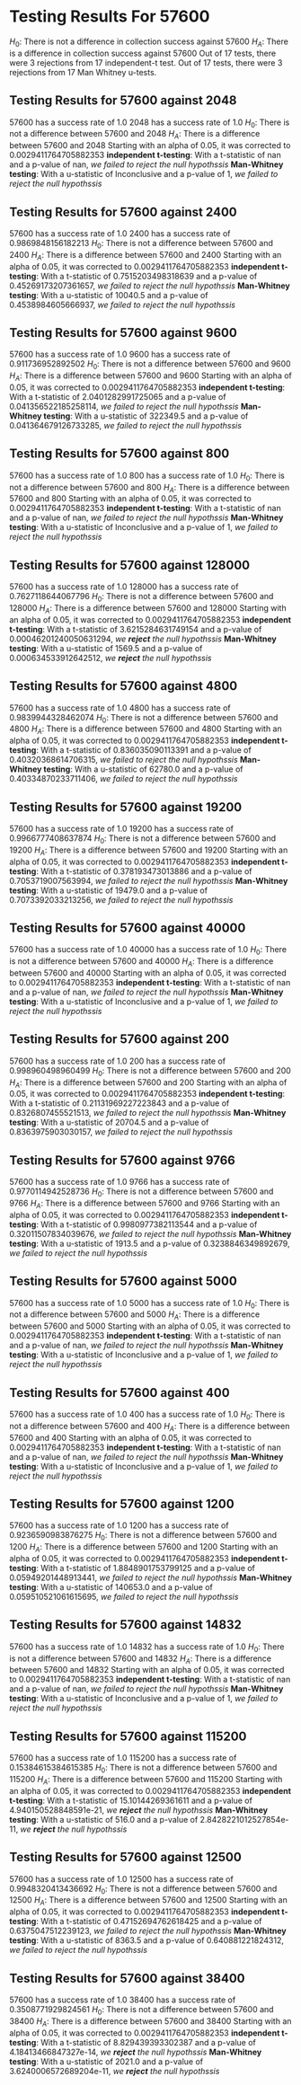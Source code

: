 # Testing Results For 57600 
$H_{0}$: There is not a difference in collection success against 57600 
$H_{A}$: There is a difference in collection success against 57600
Out of 17 tests, there were 3 rejections from 17 independent-t test.
Out of 17 tests, there were 3 rejections from 17 Man Whitney u-tests.
## Testing Results for 57600 against 2048 
57600 has a success rate of 1.0
2048 has a success rate of 1.0
$H_{0}$: There is not a difference between 57600 and 2048
$H_{A}$: There is a difference between 57600 and 2048
Starting with an alpha of 0.05, it was corrected to 0.0029411764705882353
__independent t-testing__: With a t-statistic of nan and a p-value of nan, _we failed to reject the null hypothssis_
__Man-Whitney testing__: With a u-statistic of Inconclusive and a p-value of 1, _we failed to reject the null hypothssis_
## Testing Results for 57600 against 2400 
57600 has a success rate of 1.0
2400 has a success rate of 0.9869848156182213
$H_{0}$: There is not a difference between 57600 and 2400
$H_{A}$: There is a difference between 57600 and 2400
Starting with an alpha of 0.05, it was corrected to 0.0029411764705882353
__independent t-testing__: With a t-statistic of 0.7515203498318639 and a p-value of 0.45269173207361657, _we failed to reject the null hypothssis_
__Man-Whitney testing__: With a u-statistic of 10040.5 and a p-value of 0.4538984605666937, _we failed to reject the null hypothssis_
## Testing Results for 57600 against 9600 
57600 has a success rate of 1.0
9600 has a success rate of 0.911736952892502
$H_{0}$: There is not a difference between 57600 and 9600
$H_{A}$: There is a difference between 57600 and 9600
Starting with an alpha of 0.05, it was corrected to 0.0029411764705882353
__independent t-testing__: With a t-statistic of 2.0401282991725065 and a p-value of 0.041356522185258114, _we failed to reject the null hypothssis_
__Man-Whitney testing__: With a u-statistic of 322349.5 and a p-value of 0.041364679126733285, _we failed to reject the null hypothssis_
## Testing Results for 57600 against 800 
57600 has a success rate of 1.0
800 has a success rate of 1.0
$H_{0}$: There is not a difference between 57600 and 800
$H_{A}$: There is a difference between 57600 and 800
Starting with an alpha of 0.05, it was corrected to 0.0029411764705882353
__independent t-testing__: With a t-statistic of nan and a p-value of nan, _we failed to reject the null hypothssis_
__Man-Whitney testing__: With a u-statistic of Inconclusive and a p-value of 1, _we failed to reject the null hypothssis_
## Testing Results for 57600 against 128000 
57600 has a success rate of 1.0
128000 has a success rate of 0.7627118644067796
$H_{0}$: There is not a difference between 57600 and 128000
$H_{A}$: There is a difference between 57600 and 128000
Starting with an alpha of 0.05, it was corrected to 0.0029411764705882353
__independent t-testing__: With a t-statistic of 3.6215284631749154 and a p-value of 0.00046201240050631294, _we **reject** the null hypothssis_
__Man-Whitney testing__: With a u-statistic of 1569.5 and a p-value of 0.000634533912642512, _we **reject** the null hypothssis_
## Testing Results for 57600 against 4800 
57600 has a success rate of 1.0
4800 has a success rate of 0.9839944328462074
$H_{0}$: There is not a difference between 57600 and 4800
$H_{A}$: There is a difference between 57600 and 4800
Starting with an alpha of 0.05, it was corrected to 0.0029411764705882353
__independent t-testing__: With a t-statistic of 0.836035090113391 and a p-value of 0.40320368614706315, _we failed to reject the null hypothssis_
__Man-Whitney testing__: With a u-statistic of 62780.0 and a p-value of 0.40334870233711406, _we failed to reject the null hypothssis_
## Testing Results for 57600 against 19200 
57600 has a success rate of 1.0
19200 has a success rate of 0.9966777408637874
$H_{0}$: There is not a difference between 57600 and 19200
$H_{A}$: There is a difference between 57600 and 19200
Starting with an alpha of 0.05, it was corrected to 0.0029411764705882353
__independent t-testing__: With a t-statistic of 0.378193473013886 and a p-value of 0.7053719007563994, _we failed to reject the null hypothssis_
__Man-Whitney testing__: With a u-statistic of 19479.0 and a p-value of 0.7073392033213256, _we failed to reject the null hypothssis_
## Testing Results for 57600 against 40000 
57600 has a success rate of 1.0
40000 has a success rate of 1.0
$H_{0}$: There is not a difference between 57600 and 40000
$H_{A}$: There is a difference between 57600 and 40000
Starting with an alpha of 0.05, it was corrected to 0.0029411764705882353
__independent t-testing__: With a t-statistic of nan and a p-value of nan, _we failed to reject the null hypothssis_
__Man-Whitney testing__: With a u-statistic of Inconclusive and a p-value of 1, _we failed to reject the null hypothssis_
## Testing Results for 57600 against 200 
57600 has a success rate of 1.0
200 has a success rate of 0.998960498960499
$H_{0}$: There is not a difference between 57600 and 200
$H_{A}$: There is a difference between 57600 and 200
Starting with an alpha of 0.05, it was corrected to 0.0029411764705882353
__independent t-testing__: With a t-statistic of 0.21131969227223843 and a p-value of 0.8326807455521513, _we failed to reject the null hypothssis_
__Man-Whitney testing__: With a u-statistic of 20704.5 and a p-value of 0.8363975903030157, _we failed to reject the null hypothssis_
## Testing Results for 57600 against 9766 
57600 has a success rate of 1.0
9766 has a success rate of 0.9770114942528736
$H_{0}$: There is not a difference between 57600 and 9766
$H_{A}$: There is a difference between 57600 and 9766
Starting with an alpha of 0.05, it was corrected to 0.0029411764705882353
__independent t-testing__: With a t-statistic of 0.9980977382113544 and a p-value of 0.32011507834039676, _we failed to reject the null hypothssis_
__Man-Whitney testing__: With a u-statistic of 1913.5 and a p-value of 0.3238846349892679, _we failed to reject the null hypothssis_
## Testing Results for 57600 against 5000 
57600 has a success rate of 1.0
5000 has a success rate of 1.0
$H_{0}$: There is not a difference between 57600 and 5000
$H_{A}$: There is a difference between 57600 and 5000
Starting with an alpha of 0.05, it was corrected to 0.0029411764705882353
__independent t-testing__: With a t-statistic of nan and a p-value of nan, _we failed to reject the null hypothssis_
__Man-Whitney testing__: With a u-statistic of Inconclusive and a p-value of 1, _we failed to reject the null hypothssis_
## Testing Results for 57600 against 400 
57600 has a success rate of 1.0
400 has a success rate of 1.0
$H_{0}$: There is not a difference between 57600 and 400
$H_{A}$: There is a difference between 57600 and 400
Starting with an alpha of 0.05, it was corrected to 0.0029411764705882353
__independent t-testing__: With a t-statistic of nan and a p-value of nan, _we failed to reject the null hypothssis_
__Man-Whitney testing__: With a u-statistic of Inconclusive and a p-value of 1, _we failed to reject the null hypothssis_
## Testing Results for 57600 against 1200 
57600 has a success rate of 1.0
1200 has a success rate of 0.9236590983876275
$H_{0}$: There is not a difference between 57600 and 1200
$H_{A}$: There is a difference between 57600 and 1200
Starting with an alpha of 0.05, it was corrected to 0.0029411764705882353
__independent t-testing__: With a t-statistic of 1.8848901753799125 and a p-value of 0.05949201448913441, _we failed to reject the null hypothssis_
__Man-Whitney testing__: With a u-statistic of 140653.0 and a p-value of 0.059510521061615695, _we failed to reject the null hypothssis_
## Testing Results for 57600 against 14832 
57600 has a success rate of 1.0
14832 has a success rate of 1.0
$H_{0}$: There is not a difference between 57600 and 14832
$H_{A}$: There is a difference between 57600 and 14832
Starting with an alpha of 0.05, it was corrected to 0.0029411764705882353
__independent t-testing__: With a t-statistic of nan and a p-value of nan, _we failed to reject the null hypothssis_
__Man-Whitney testing__: With a u-statistic of Inconclusive and a p-value of 1, _we failed to reject the null hypothssis_
## Testing Results for 57600 against 115200 
57600 has a success rate of 1.0
115200 has a success rate of 0.15384615384615385
$H_{0}$: There is not a difference between 57600 and 115200
$H_{A}$: There is a difference between 57600 and 115200
Starting with an alpha of 0.05, it was corrected to 0.0029411764705882353
__independent t-testing__: With a t-statistic of 15.10144269361611 and a p-value of 4.940150528848591e-21, _we **reject** the null hypothssis_
__Man-Whitney testing__: With a u-statistic of 516.0 and a p-value of 2.8428221012527854e-11, _we **reject** the null hypothssis_
## Testing Results for 57600 against 12500 
57600 has a success rate of 1.0
12500 has a success rate of 0.9948320413436692
$H_{0}$: There is not a difference between 57600 and 12500
$H_{A}$: There is a difference between 57600 and 12500
Starting with an alpha of 0.05, it was corrected to 0.0029411764705882353
__independent t-testing__: With a t-statistic of 0.47152694762618425 and a p-value of 0.6375047512239123, _we failed to reject the null hypothssis_
__Man-Whitney testing__: With a u-statistic of 8363.5 and a p-value of 0.640881221824312, _we failed to reject the null hypothssis_
## Testing Results for 57600 against 38400 
57600 has a success rate of 1.0
38400 has a success rate of 0.3508771929824561
$H_{0}$: There is not a difference between 57600 and 38400
$H_{A}$: There is a difference between 57600 and 38400
Starting with an alpha of 0.05, it was corrected to 0.0029411764705882353
__independent t-testing__: With a t-statistic of 8.829439393302387 and a p-value of 4.18413466847327e-14, _we **reject** the null hypothssis_
__Man-Whitney testing__: With a u-statistic of 2021.0 and a p-value of 3.6240006572689204e-11, _we **reject** the null hypothssis_
